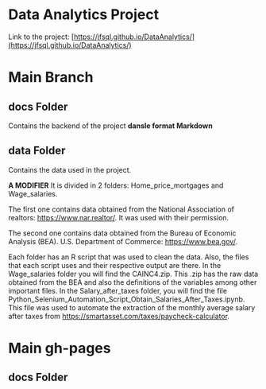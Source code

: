 # Data Analytics Project

Link to the project: [https://jfsql.github.io/DataAnalytics/](https://jfsql.github.io/DataAnalytics/)

# Main Branch
## docs Folder
Contains the backend of the project **dansle format Markdown**

## data Folder

Contains the data used in the project. 

**A MODIFIER**
It is divided in 2 folders: Home_price_mortgages and Wage_salaries.

The first one contains data obtained from the National Association of realtors: https://www.nar.realtor/. It was used with their permission.

The second one contains data obtained from the Bureau of Economic Analysis (BEA). U.S. Department of Commerce: https://www.bea.gov/.

Each folder has an R script that was used to clean the data. Also, the files that each script uses and their respective output are there. In the Wage_salaries folder you will find the CAINC4.zip. This .zip has the raw data obtained from the BEA and also the definitions of the variables among other important files. In the Salary_after_taxes folder, you will find the file Python_Selenium_Automation_Script_Obtain_Salaries_After_Taxes.ipynb. This file was used to automate the extraction of the monthly average salary after taxes from https://smartasset.com/taxes/paycheck-calculator.

# Main gh-pages
## docs Folder
